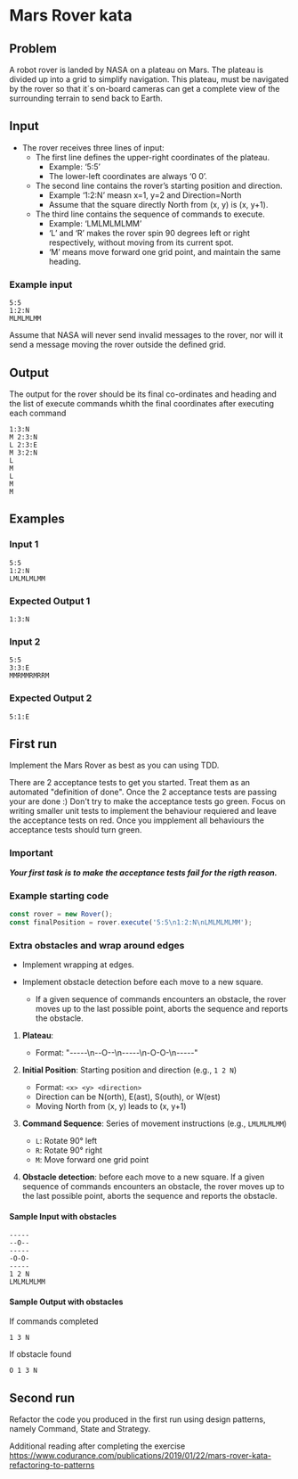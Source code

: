# Mars Rover kata

## Problem

A robot rover is landed by NASA on a plateau on Mars.
The plateau is divided up into a grid to simplify navigation.
This plateau, must be navigated by the rover so that it´s on-board cameras can get a complete view of the surrounding
terrain to send back to Earth.

## Input

- The rover receives three lines of input:
  - The first line defines the upper-right coordinates of the plateau.
    - Example: ‘5:5’
    - The lower-left coordinates are always ‘0 0’.
  - The second line contains the rover’s starting position and direction.
    - Example ‘1:2:N’ measn x=1, y=2 and Direction=North
    - Assume that the square directly North from (x, y) is (x, y+1).
  - The third line contains the sequence of commands to execute.
    - Example: ‘LMLMLMLMM’
    - ‘L’ and ‘R’ makes the rover spin 90 degrees left or right respectively, without moving from its current spot.
    - ‘M’ means move forward one grid point, and maintain the same heading.

### Example input

```text
5:5
1:2:N
MLMLMLMM
```

Assume that NASA will never send invalid messages to the rover, nor will it send a message moving the rover outside the
defined grid.

## Output

The output for the rover should be its final co-ordinates and heading and the list of execute commands whith the final
coordinates after executing each command

```text
1:3:N
M 2:3:N
L 2:3:E
M 3:2:N
L
M
L
M
M
```

## Examples

### Input 1

```text
5:5
1:2:N
LMLMLMLMM
```

### Expected Output 1

```text
1:3:N
```

### Input 2

```text
5:5
3:3:E
MMRMMRMRRM
```

### Expected Output 2

```text
5:1:E
```

## First run

Implement the Mars Rover as best as you can using TDD.

There are 2 acceptance tests to get you started. Treat them as an automated "definition of done". Once the 2 acceptance
tests are passing your are done :) Don't try to make the acceptance tests go green. Focus on writing smaller unit tests
to implement the behaviour requiered and leave the acceptance tests on red. Once you impplement all behaviours the
acceptance tests should turn green.

### Important

**_Your first task is to make the acceptance tests fail for the rigth reason._**

### Example starting code

```typescript
const rover = new Rover();
const finalPosition = rover.execute('5:5\n1:2:N\nLMLMLMLMM');
```

### Extra obstacles and wrap around edges

- Implement wrapping at edges.

- Implement obstacle detection before each move to a new square.
  - If a given sequence of commands encounters an obstacle, the rover moves up to the last possible point, aborts the sequence and reports the obstacle.

1. **Plateau**:

   - Format: "-----\n--O--\n-----\n-O-O-\n-----"

2. **Initial Position**: Starting position and direction (e.g., `1 2 N`)

   - Format: `<x> <y> <direction>`
   - Direction can be N(orth), E(ast), S(outh), or W(est)
   - Moving North from (x, y) leads to (x, y+1)

3. **Command Sequence**: Series of movement instructions (e.g., `LMLMLMLMM`)

   - `L`: Rotate 90° left
   - `R`: Rotate 90° right
   - `M`: Move forward one grid point

4. **Obstacle detection**: before each move to a new square. If a given sequence of commands encounters an obstacle, the rover moves up to the last possible point, aborts the sequence and reports the obstacle.

#### Sample Input with obstacles

```text
-----
--O--
-----
-O-O-
-----
1 2 N
LMLMLMLMM
```

#### Sample Output with obstacles

If commands completed

```text
1 3 N
```

If obstacle found

```text
O 1 3 N
```

## Second run

Refactor the code you produced in the first run using design patterns, namely Command, State and Strategy.

Additional reading after completing the
exercise <https://www.codurance.com/publications/2019/01/22/mars-rover-kata-refactoring-to-patterns>

